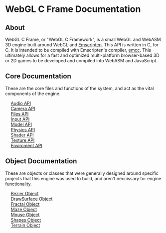 # WebGL C Frame Documentation

## About

WebGL C Frame, or "WebGL C Framework", is a small WebGL and WebASM 3D engine built around WebGL and [Emscripten](https://emscripten.org/). This API is written in C, for C. It is intended to be compiled with Emscripten's compiler, [emcc](https://emscripten.org/docs/tools_reference/emcc.html). This ultimately allows for a fast and optimized multi-platform browser-based 3D or 2D games to be developed and compiled into WebASM and JavaScript.

## Core Documentation

These are the core files and functions of the system, and act as the vital components of the engine.

&emsp; [Audio API](core/audio.md) \
&emsp; [Camera API](core/camera.md) \
&emsp; [Files API](core/files.md) \
&emsp; [Input API](core/input.md) \
&emsp; [Model API](core/model.md) \
&emsp; [Physics API](core/physics.md) \
&emsp; [Shader API](core/shader.md) \
&emsp; [Texture API](core/texture.md) \
&emsp; [Enviroment API](core/enviroment.md)

## Object Documentation

These are objects or classes that were generally designed around specific projects that this engine was used to build, and aren't neccissary for engine functionality.

&emsp; [Bezier Object](objects/bezier.md) \
&emsp; [DrawSurface Object](objects/drawsurface.md) \
&emsp; [Fractal Object](objects/fractal.md) \
&emsp; [Maze Object](objects/maze.md) \
&emsp; [Mouse Object](objects/mouse.md) \
&emsp; [Shapes Object](objects/shapes.md) \
&emsp; [Terrain Object](objects/terrain.md)
